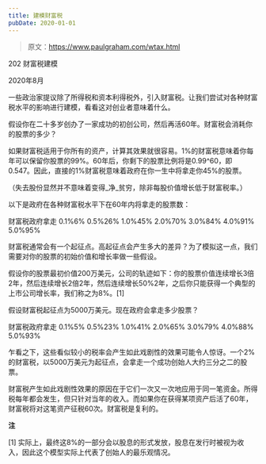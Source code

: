 ```yaml
---
title: 建模财富税
pubDate: 2020-01-01
---
```


> 原文：https://www.paulgraham.com/wtax.html 

            
202 财富税建模

2020年8月

一些政治家提议除了所得税和资本利得税外，引入财富税。让我们尝试对各种财富税水平的影响进行建模，看看这对创业者意味着什么。

假设你在二十多岁创办了一家成功的初创公司，然后再活60年。财富税会消耗你的股票的多少？

如果财富税适用于你所有的资产，计算其效果就很容易。1%的财富税意味着你每年可以保留你股票的99%。60年后，你剩下的股票比例将是0.99^60，即0.547。因此，直接的1%财富税意味着政府在你一生中将拿走你45%的股票。

（失去股份显然并不意味着变得_净_贫穷，除非每股价值增长低于财富税率。）

以下是政府在各种财富税水平下在60年内将拿走的股票数：

财富税政府拿走
0.1%6%
0.5%26%
1.0%45%
2.0%70%
3.0%84%
4.0%91%
5.0%95%

财富税通常会有一个起征点。高起征点会产生多大的差异？为了模拟这一点，我们需要对你的股票的初始价值和增长率做一些假设。

假设你的股票最初价值200万美元，公司的轨迹如下：你的股票价值连续增长3倍2年，然后连续增长2倍2年，然后连续增长50%2年，之后你只能获得一个典型的上市公司增长率，我们称之为8%。[1]

假设财富税起征点为5000万美元。现在政府会拿走多少股票？

财富税政府拿走
0.1%5%
0.5%23%
1.0%41%
2.0%65%
3.0%79%
4.0%88%
5.0%93%

乍看之下，这些看似较小的税率会产生如此戏剧性的效果可能令人惊讶。一个2%的财富税，以5000万美元为起征点，会拿走一个成功创始人大约三分之二的股票。

财富税产生如此戏剧性效果的原因在于它们一次又一次地应用于同一笔资金。所得税每年都会发生，但只针对当年的收入。而如果你在获得某项资产后活了60年，财富税将对这笔资产征税60次。财富税是复利的。

**注**

[1] 实际上，最终这8%的一部分会以股息的形式发放，股息在发行时被视为收入，因此这个模型实际上代表了创始人的最乐观情况。
